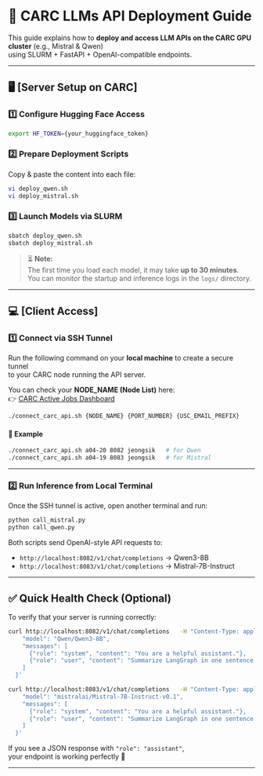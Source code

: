 # 🚀 CARC LLMs API Deployment Guide

This guide explains how to **deploy and access LLM APIs on the CARC GPU cluster** (e.g., Mistral & Qwen)  
using SLURM + FastAPI + OpenAI-compatible endpoints.

---

## 🖥️ [Server Setup on CARC]

### 1️⃣ Configure Hugging Face Access

```bash
export HF_TOKEN={your_huggingface_token}
```

### 2️⃣ Prepare Deployment Scripts

Copy & paste the content into each file:

```bash
vi deploy_qwen.sh
vi deploy_mistral.sh
```

### 3️⃣ Launch Models via SLURM

```bash
sbatch deploy_qwen.sh
sbatch deploy_mistral.sh
```

> ⏳ **Note:**  
> The first time you load each model, it may take **up to 30 minutes**.  
> You can monitor the startup and inference logs in the `logs/` directory.

---

## 💻 [Client Access]

### 1️⃣ Connect via SSH Tunnel

Run the following command on your **local machine** to create a secure tunnel  
to your CARC node running the API server.

You can check your **NODE_NAME (Node List)** here:  
👉 [CARC Active Jobs Dashboard](https://ondemand.carc.usc.edu/pun/sys/dashboard/activejobs)

```bash
./connect_carc_api.sh {NODE_NAME} {PORT_NUMBER} {USC_EMAIL_PREFIX}
```

#### 🔹 Example

```bash
./connect_carc_api.sh a04-20 8082 jeongsik   # for Qwen
./connect_carc_api.sh a04-19 8083 jeongsik   # for Mistral
```

---

### 2️⃣ Run Inference from Local Terminal

Once the SSH tunnel is active, open another terminal and run:

```bash
python call_mistral.py
python call_qwen.py
```

Both scripts send OpenAI-style API requests to:

- `http://localhost:8082/v1/chat/completions` → Qwen3-8B
- `http://localhost:8083/v1/chat/completions` → Mistral-7B-Instruct

---

## ✅ Quick Health Check (Optional)

To verify that your server is running correctly:

```bash
curl http://localhost:8082/v1/chat/completions   -H "Content-Type: application/json"   -d '{
    "model": "Qwen/Qwen3-8B",
    "messages": [
      {"role": "system", "content": "You are a helpful assistant."},
      {"role": "user", "content": "Summarize LangGraph in one sentence."}
    ]
  }'
```

```bash
curl http://localhost:8083/v1/chat/completions   -H "Content-Type: application/json"   -d '{
    "model": "mistralai/Mistral-7B-Instruct-v0.1",
    "messages": [
      {"role": "system", "content": "You are a helpful assistant."},
      {"role": "user", "content": "Summarize LangGraph in one sentence."}
    ]
  }'
```

If you see a JSON response with `"role": "assistant"`,  
your endpoint is working perfectly 🎯

---
